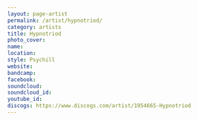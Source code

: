 ```yaml
---
layout: page-artist
permalink: /artist/hypnotriod/
category: artists
title: Hypnotriod
photo_cover: 
name: 
location: 
style: Psychill
website: 
bandcamp: 
facebook: 
soundcloud: 
soundcloud_id: 
youtube_id: 
discogs: https://www.discogs.com/artist/1954665-Hypnotriod
---
```

